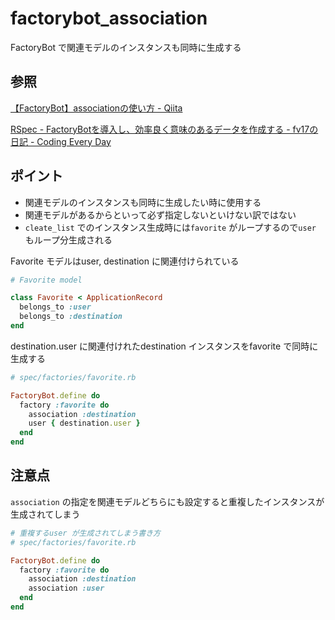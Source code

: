 # factorybot_association

FactoryBot で関連モデルのインスタンスも同時に生成する

## 参照

[【FactoryBot】associationの使い方 \- Qiita](https://qiita.com/Ryoga_aoym/items/741c57e266a9d811a2d4)

[RSpec \- FactoryBotを導入し、効率良く意味のあるデータを作成する \- fv17の日記 \- Coding Every Day](https://forest-valley17.hatenablog.com/entry/2018/09/28/075644)

## ポイント

* 関連モデルのインスタンスも同時に生成したい時に使用する
* 関連モデルがあるからといって必ず指定しないといけない訳ではない
* `cleate_list` でのインスタンス生成時には`favorite` がループするので`user` もループ分生成される

Favorite モデルはuser, destination に関連付けられている

```Ruby
# Favorite model

class Favorite < ApplicationRecord
  belongs_to :user
  belongs_to :destination
end
```

destination.user に関連付けれたdestination インスタンスをfavorite で同時に生成する

```Ruby
# spec/factories/favorite.rb

FactoryBot.define do
  factory :favorite do
    association :destination
    user { destination.user }
  end
end
```

## 注意点

`association` の指定を関連モデルどちらにも設定すると重複したインスタンスが生成されてしまう

```Ruby
# 重複するuser が生成されてしまう書き方
# spec/factories/favorite.rb

FactoryBot.define do
  factory :favorite do
    association :destination
    association :user
  end
end
```


